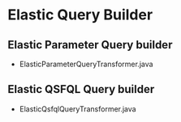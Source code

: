 # Elastic Query Builder

## Elastic Parameter Query builder
- ElasticParameterQueryTransformer.java

## Elastic QSFQL Query builder
- ElasticQsfqlQueryTransformer.java